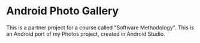 # Android Photo Gallery

This is a partner project for a course called "Software Methodology". This is an Android port of my Photos project, created in Android Studio.
